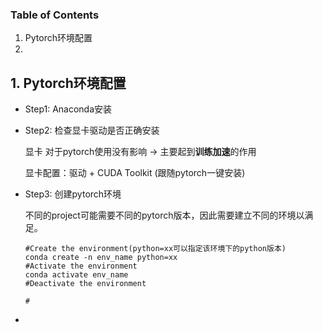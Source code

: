 ### **Table of Contents**

1. Pytorch环境配置
2. 

## 1. Pytorch环境配置

- Step1: Anaconda安装
- Step2: 检查显卡驱动是否正确安装

  显卡 对于pytorch使用没有影响 -> 主要起到**训练加速**的作用

  显卡配置：驱动 + CUDA Toolkit (跟随pytorch一键安装)

- Step3: 创建pytorch环境

  不同的project可能需要不同的pytorch版本，因此需要建立不同的环境以满足。

  ```
  #Create the environment(python=xx可以指定该环境下的python版本)
  conda create -n env_name python=xx
  #Activate the environment
  conda activate env_name
  #Deactivate the environment

  #
  ```

- 
